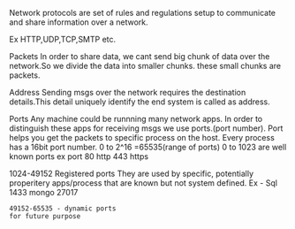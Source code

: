 Network protocols are set of rules and regulations setup to communicate and share information over a network.

Ex HTTP,UDP,TCP,SMTP etc.

Packets
In order to share data, we cant send big chunk of data over the network.So we divide the data into smaller chunks.
these small chunks are packets.

Address
Sending msgs over the network requires the destination details.This detail uniquely identify the end system is called as address.

Ports
Any machine could be runnning many network apps.
In order to distinguish these apps for receiving msgs we use ports.(port number).
Port helps you get the packets to specific process on the host.
Every process has a 16bit port number.
   0 to 2^16 =65535(range of ports)
   0 to 1023 are well known ports
   ex port 80 http
           443 https
    
   1024-49152 Registered ports
   They are used by specific, potentially properitery apps/process that are known but not system defined.
   Ex - Sql 1433
        mongo 27017
    
    49152-65535 - dynamic ports
    for future purpose
